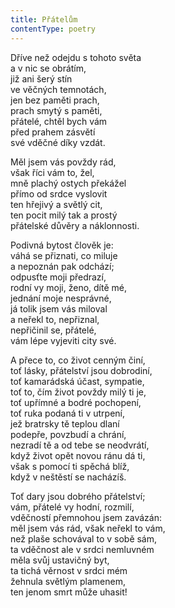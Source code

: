 ```yaml
---
title: Přátelům
contentType: poetry
---
```


<section>

Dříve než odejdu s tohoto světa  
a v nic se obrátím,  
již ani šerý stín  
ve věčných temnotách,  
jen bez paměti prach,  
prach smytý s paměti,  
přátelé, chtěl bych vám  
před prahem zásvětí  
své vděčné díky vzdát.

Měl jsem vás povždy rád,  
však říci vám to, žel,  
mně plachý ostych překážel  
přímo od srdce vyslovit  
ten hřejivý a světlý cit,  
ten pocit milý tak a prostý  
přátelské důvěry a náklonnosti.

Podivná bytost člověk je:  
váhá se přiznati, co miluje  
a nepoznán pak odchází;  
odpusťte moji předrazí,  
rodní vy moji, ženo, dítě mé,  
jednání moje nesprávné,  
já tolik jsem vás miloval  
a neřekl to, nepřiznal,  
nepřičinil se, přátelé,  
vám lépe vyjeviti city své.

A přece to, co život cenným činí,  
toť lásky, přátelství jsou dobrodiní,  
toť kamarádská účast, sympatie,  
toť to, čím život povždy milý ti je,  
toť upřímné a bodré pochopení,  
toť ruka podaná ti v utrpení,  
jež bratrsky tě teplou dlaní  
podepře, povzbudí a chrání,  
nezradí tě a od tebe se neodvrátí,  
když život opět novou ránu dá ti,  
však s pomocí ti spěchá blíž,  
když v neštěstí se nacházíš.

Toť dary jsou dobrého přátelství;  
vám, přátelé vy hodní, rozmilí,  
vděčností přemnohou jsem zavázán:  
měl jsem vás rád, však neřekl to vám,  
než plaše schovával to v sobě sám,  
ta vděčnost ale v srdci nemluvném  
měla svůj ustavičný byt,  
ta tichá věrnost v srdci mém  
žehnula světlým plamenem,  
ten jenom smrt může uhasit!

</section>
